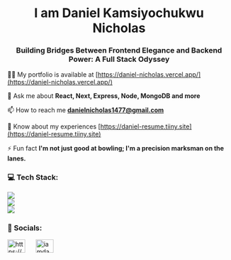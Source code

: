 
<h1 align="center">I am Daniel Kamsiyochukwu Nicholas</h1>
<h3 align="center">Building Bridges Between Frontend Elegance and Backend Power: A Full Stack Odyssey</h3>

👨‍💻 My portfolio is available at [https://daniel-nicholas.vercel.app/](https://daniel-nicholas.vercel.app/)

💬 Ask me about **React, Next, Express, Node, MongoDB and more**

📫 How to reach me **danielnicholas1477@gmail.com**

📄 Know about my experiences [https://daniel-resume.tiiny.site](https://daniel-resume.tiiny.site)

⚡ Fun fact **I'm not just good at bowling; I'm a precision marksman on the lanes.**

<h3 align="left">💻 Tech Stack:</h3>
<p align="left">
  <a href="https://skillicons.dev">
    <img src="https://skillicons.dev/icons?i=html,css,javascript,typescript,react,redux,nextjs,jest,figma" /><br />
    <img src="https://skillicons.dev/icons?i=nodejs,express,mongodb,firebase,postgres" /><br />
    <img src="https://skillicons.dev/icons?i=vercel,postman,netlify" />
  </a>
</p>

<h3 align="left">👯 Socials:</h3>
<p align="left">
  <a href="https://linkedin.com/in/https://www.linkedin.com/in/daniel-nicholas-83b12023a" target="blank"><img align="center" style="margin-right: 10px;" src="https://raw.githubusercontent.com/rahuldkjain/github-profile-readme-generator/master/src/images/icons/Social/linked-in-alt.svg" alt="https://www.linkedin.com/in/daniel-nicholas-83b12023a" height="30" width="40" /></a>
  <a href="https://instagram.com/iamdanielnicholas" target="blank"><img align="center" style="margin-left: 10px;" src="https://raw.githubusercontent.com/rahuldkjain/github-profile-readme-generator/master/src/images/icons/Social/instagram.svg" alt="iamdanielnicholas" height="30" width="40" /></a>
</p>


